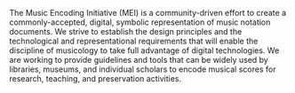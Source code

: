 The Music Encoding Initiative (MEI) is a community-driven effort to create a commonly-accepted, digital, symbolic representation of music notation documents. We strive to establish the design principles and the technological and representational requirements that will enable the discipline of musicology to take full advantage of digital technologies. We are working to provide guidelines and tools that can be widely used by libraries, museums, and individual scholars to encode musical scores for research, teaching, and preservation activities.
